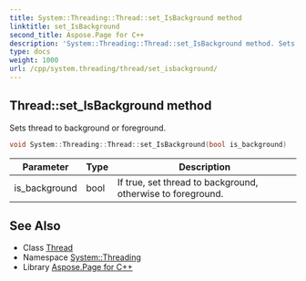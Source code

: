 ```yaml
---
title: System::Threading::Thread::set_IsBackground method
linktitle: set_IsBackground
second_title: Aspose.Page for C++
description: 'System::Threading::Thread::set_IsBackground method. Sets thread to background or foreground in C++.'
type: docs
weight: 1000
url: /cpp/system.threading/thread/set_isbackground/
---
```

## Thread::set_IsBackground method


Sets thread to background or foreground.

```cpp
void System::Threading::Thread::set_IsBackground(bool is_background)
```


| Parameter | Type | Description |
| --- | --- | --- |
| is_background | bool | If true, set thread to background, otherwise to foreground. |

## See Also

* Class [Thread](../)
* Namespace [System::Threading](../../)
* Library [Aspose.Page for C++](../../../)

